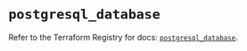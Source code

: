 # `postgresql_database`

Refer to the Terraform Registry for docs: [`postgresql_database`](https://registry.terraform.io/providers/sourcegraph/postgresql/1.25.0-sg.4/docs/resources/database).
